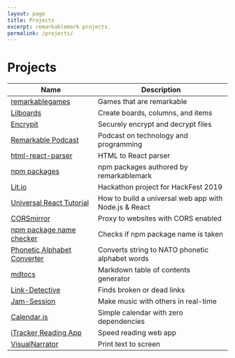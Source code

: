 ```yaml
---
layout: page
title: Projects
excerpt: remarkablemark projects.
permalink: /projects/
---
```


# Projects

| Name                          | Description                                           |
| ----------------------------- | ----------------------------------------------------- |
| [remarkablegames]             | Games that are remarkable                             |
| [Lilboards]                   | Create boards, columns, and items                     |
| [Encrypit]                    | Securely encrypt and decrypt files                    |
| [Remarkable Podcast]          | Podcast on technology and programming                 |
| [html-react-parser]           | HTML to React parser                                  |
| [npm packages]                | npm packages authored by remarkablemark               |
| [Lit.io]                      | Hackathon project for HackFest 2019                   |
| [Universal React Tutorial]    | How to build a universal web app with Node.js & React |
| [CORSmirror]                  | Proxy to websites with CORS enabled                   |
| [npm package name checker]    | Checks if npm package name is taken                   |
| [Phonetic Alphabet Converter] | Converts string to NATO phonetic alphabet words       |
| [mdtocs]                      | Markdown table of contents generator                  |
| [Link-Detective]              | Finds broken or dead links                            |
| [Jam-Session]                 | Make music with others in real-time                   |
| [Calendar.js]                 | Simple calendar with zero dependencies                |
| [iTracker Reading App]        | Speed reading web app                                 |
| [VisualNarrator]              | Print text to screen                                  |

[remarkablegames]: https://b.remarkabl.org/games
[lilboards]: https://b.remarkabl.org/lilboards-site
[encrypit]: https://b.remarkabl.org/encrypit
[remarkable podcast]: https://b.remarkabl.org/remarkable-podcast
[html-react-parser]: https://b.remarkabl.org/html-react-parser
[npm packages]: https://b.remarkabl.org/npm
[lit.io]: https://github.com/lit-io/lit-io.github.io
[universal react tutorial]: https://b.remarkabl.org/react-playlist
[corsmirror]: https://b.remarkabl.org/corsmirror
[npm package name checker]: https://b.remarkabl.org/npm-package-name-checker
[phonetic alphabet converter]: https://b.remarkabl.org/phonetic-alphabet-converter
[mdtocs]: https://b.remarkabl.org/mdtocs
[link-detective]: https://github.com/remarkablemark/link-detective
[jam-session]: https://github.com/remarkablemark/jam-session
[calendar.js]: https://github.com/remarkablemark/Calendar.js
[itracker reading app]: https://github.com/remarkablemark/iTracker
[visualnarrator]: https://github.com/remarkablemark/VisualNarrator.js
